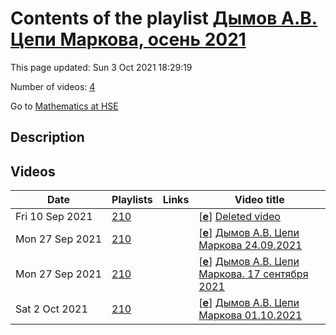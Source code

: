 # Contents of the playlist [Дымов А.В. Цепи Маркова, осень 2021](https://www.youtube.com/playlist?list=PLq3E5oubNNoAEeFeGKdD4yxH-VdHbiEeO)

This page updated: Sun 3 Oct 2021 18:29:19

Number of videos: [4](#videos)

Go to [Mathematics at HSE](../README.md)

## Description



## Videos

|Date|Playlists|Links|Video title|
|---|---|---|---|
| Fri&nbsp;10&nbsp;Sep&nbsp;2021 | [210](../playlists/210 "Дымов А.В. Цепи Маркова, осень 2021") |  | [[**e**](https://studio.youtube.com/video/wfuNSUG1Qco/edit "Edit")] [Deleted video](https://www.youtube.com/watch?v=wfuNSUG1Qco&list=PLq3E5oubNNoAEeFeGKdD4yxH-VdHbiEeO "This video is unavailable.") |
| Mon&nbsp;27&nbsp;Sep&nbsp;2021 | [210](../playlists/210 "Дымов А.В. Цепи Маркова, осень 2021") |  | [[**e**](https://studio.youtube.com/video/cbgCxTEobcg/edit "Edit")] [Дымов А.В. Цепи Маркова 24.09.2021](https://www.youtube.com/watch?v=cbgCxTEobcg&list=PLq3E5oubNNoAEeFeGKdD4yxH-VdHbiEeO) |
| Mon&nbsp;27&nbsp;Sep&nbsp;2021 | [210](../playlists/210 "Дымов А.В. Цепи Маркова, осень 2021") |  | [[**e**](https://studio.youtube.com/video/c-zpTcRfv7s/edit "Edit")] [Дымов А.В. Цепи Маркова. 17 сентября 2021](https://www.youtube.com/watch?v=c-zpTcRfv7s&list=PLq3E5oubNNoAEeFeGKdD4yxH-VdHbiEeO) |
| Sat&nbsp;2&nbsp;Oct&nbsp;2021 | [210](../playlists/210 "Дымов А.В. Цепи Маркова, осень 2021") |  | [[**e**](https://studio.youtube.com/video/qIzWlIpRy84/edit "Edit")] [Дымов А.В. Цепи Маркова 01.10.2021](https://www.youtube.com/watch?v=qIzWlIpRy84&list=PLq3E5oubNNoAEeFeGKdD4yxH-VdHbiEeO "A. Dymov. Markov Chains.") |
